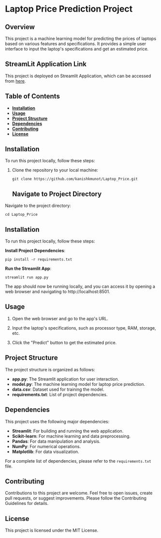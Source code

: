 # **Laptop Price Prediction Project**

## **Overview**

This project is a machine learning model for predicting the prices of laptops based on various features and specifications. It provides a simple user interface to input the laptop's specifications and get an estimated price.

## **StreamLit Application Link**

This project is deployed on Streamlit Application, which can be accessed from [here](https://kanishkmunot-laptop-price-app-pwspor.streamlit.app/).

## **Table of Contents**

- [**Installation**](#installation)
- [**Usage**](#usage)
- [**Project Structure**](#project-structure)
- [**Dependencies**](#dependencies)
- [**Contributing**](#contributing)
- [**License**](#license)

## **Installation**

To run this project locally, follow these steps:

1. Clone the repository to your local machine:

   ```shell
   git clone https://github.com/kanishkmunot/Laptop_Price.git
   ```
   ## **Navigate to Project Directory**

Navigate to the project directory:

```shell
cd Laptop_Price
```

## **Installation**

To run this project locally, follow these steps:

 **Install Project Dependencies**:

   ```shell
   pip install -r requirements.txt
   ```
 **Run the Streamlit App**:

   ```shell
   streamlit run app.py
   ```

The app should now be running locally, and you can access it by opening a web browser and navigating to http://localhost:8501.

## **Usage**

1. Open the web browser and go to the app's URL.

2. Input the laptop's specifications, such as processor type, RAM, storage, etc.

3. Click the "Predict" button to get the estimated price.

## **Project Structure**

The project structure is organized as follows:

- **app.py**: The Streamlit application for user interaction.
- **model.py**: The machine learning model for laptop price prediction.
- **data.csv**: Dataset used for training the model.
- **requirements.txt**: List of project dependencies.

## **Dependencies**

This project uses the following major dependencies:

- **Streamlit**: For building and running the web application.
- **Scikit-learn**: For machine learning and data preprocessing.
- **Pandas**: For data manipulation and analysis.
- **NumPy**: For numerical operations.
- **Matplotlib**: For data visualization.

For a complete list of dependencies, please refer to the `requirements.txt` file.

## **Contributing**

Contributions to this project are welcome. Feel free to open issues, create pull requests, or suggest improvements. Please follow the Contributing Guidelines for details.

## **License**

This project is licensed under the MIT License.
